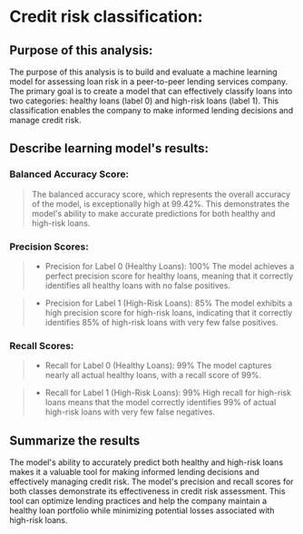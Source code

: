 # Credit risk classification:
## Purpose of this analysis:
The purpose of this analysis is to build and evaluate a machine learning model for assessing loan risk in a peer-to-peer lending services company. The primary goal is to create a model that can effectively classify loans into two categories: healthy loans (label 0) and high-risk loans (label 1). This classification enables the company to make informed lending decisions and manage credit risk.
## Describe learning model's results:
### Balanced Accuracy Score:
>  The balanced accuracy score, which represents the overall accuracy of the model, is exceptionally high at 99.42%. This demonstrates the model's ability to make accurate predictions for both healthy and high-risk loans.

### Precision Scores:
>*  Precision for Label 0 (Healthy Loans): 100%
The model achieves a perfect precision score for healthy loans, meaning that it correctly identifies all healthy loans with no false positives.

>*  Precision for Label 1 (High-Risk Loans): 85%
The model exhibits a high precision score for high-risk loans, indicating that it correctly identifies 85% of high-risk loans with very few false positives.

### Recall Scores:
>*  Recall for Label 0 (Healthy Loans): 99%
The model captures nearly all actual healthy loans, with a recall score of 99%.

>*  Recall for Label 1 (High-Risk Loans): 99%
High recall for high-risk loans means that the model correctly identifies 99% of actual high-risk loans with very few false negatives.
## Summarize the results
The model's ability to accurately predict both healthy and high-risk loans makes it a valuable tool for making informed lending decisions and effectively managing credit risk. The model's precision and recall scores for both classes demonstrate its effectiveness in credit risk assessment. This tool can optimize lending practices and help the company maintain a healthy loan portfolio while minimizing potential losses associated with high-risk loans.
